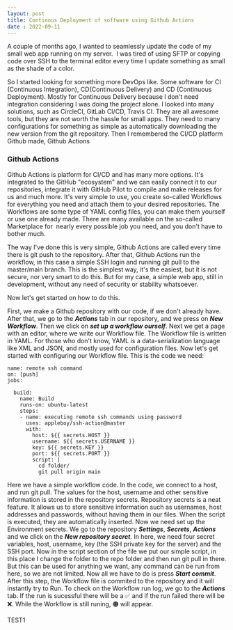 ```yaml
---
layout: post
title: Continous Deployment of software using Github Actions
date : 2022-09-11
---
```


A couple of months ago, I wanted to seamlessly update the code of my small web app running on my server. 
I was tired of using SFTP or copying code over SSH to the terminal editor every time I update something as small as the shade of a color. 

So I started looking for something more DevOps like. Some software for CI (Continuous Integration), CD(Continuous Delivery) and CD (Continuous Deployment). Mostly for Continuous Delivery because I don't need integration considering I was doing the project alone. I looked into many solutions, such as CircleCI, GitLab CI/CD, Travis CI. They are all awesome tools, but they are not worth the hassle for small apps. They need to many configurations for something as simple as automatically downloading the new version from the git repository. Then I remembered the CI/CD platform Github made, Github Actions 

### Github Actions

Github Actions is platform for CI/CD and has many more options. It's integrated to the GitHub "ecosystem" and we can easily connect it to our repositories, integrate it with GitHub Pilot to compile and make releases for us and much more. It's very simple to use, you create so-called Workflows for everything you need and attach them to your desired repositories. The Workflows are some type of YAML config files, you can make them yourself or use one already made. There are many available on the so-called Marketplace for  nearly every possible job you need, and you don't have to bother much.


The way I've done this is very simple, Github Actions are called every time there is git push to the repository. After that, Github Actions run the workflow, in this case a simple SSH login and running git pull to the master/main branch. This is the simplest way, it's the easiest, but it is not secure, nor very smart to do this. But for my case, a simple web app, still in development, without any need of security or stability whatsoever. 


Now let's get started on how to do this.


First, we make a Github repository with our code, if we don't already have. After that, we go to the ***Actions*** tab in our repository, and we press on ***New Workflow***. Then we click on ***set up a workflow ourself***. Next we get a page with an editor, where we write our Workflow file. The Workflow file is written in YAML. For those who don't know, YAML is a data-serialization language like XML and JSON, and mostly used for configuration files. Now let's get started with configuring our Workflow file. This is the code we need:

```
name: remote ssh command
on: [push]
jobs:

  build:
    name: Build
    runs-on: ubuntu-latest
    steps:
    - name: executing remote ssh commands using password
      uses: appleboy/ssh-action@master
      with:
        host: ${{ secrets.HOST }}
        username: ${{ secrets.USERNAME }}
        key: ${{ secrets.KEY }}
        port: ${{ secrets.PORT }}
        script: |
          cd folder/
          git pull origin main
```
Here we have a simple workflow code. In the code, we connect to a host, and run git pull. The values for the host, username and other sensitive information is stored in the repository secrets. Repository secrets is a neat feature. It allows us to store sensitive information such as usernames, host addresses and passwords, without having them in our files. When the script is executed, they are automatically inserted. Now we need set up the Environment secrets. We go to the repository ***Settings***, ***Secrets***, ***Actions*** and we click on the ***New repository secret***. In here, we need four secret variables, host, username, key (the SSH private key for the server) and the SSH port. Now in the script section of the file we put our simple script, in this place I change the folder to the repo folder and then run git pull in there. But this can be used for anything we want, any command can be run from here, so we are not limited. Now all we have to do is press ***Start commit***. After this step, the Workflow file is commited to the repository and it will instantly try to Run. To check on the Workflow run log, we go to the ***Actions*** tab. If the run is sucessful there will be a ✅ and if the run failed there will be ❌. While the Workflow is still runing, 🟠 will appear.

TEST1
